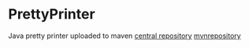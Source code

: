 # PrettyPrinter
 Java pretty printer
 uploaded to maven
[central repository](https://repo1.maven.org/maven2/com/github/idozahavy/prettyprinter/)
[mvnrepository](https://mvnrepository.com/artifact/com.github.idozahavy/prettyprinter)